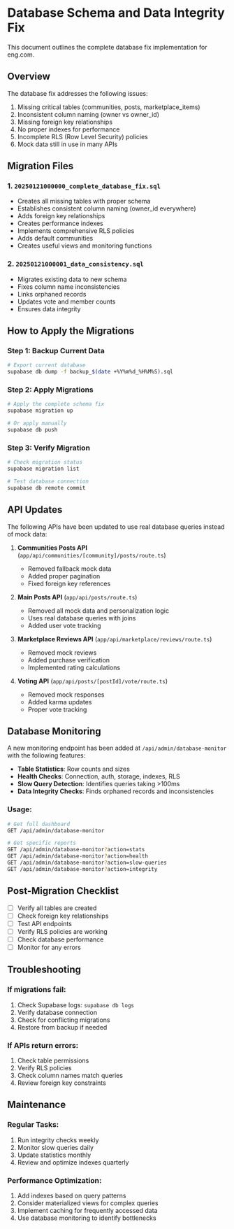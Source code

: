 # Database Schema and Data Integrity Fix

This document outlines the complete database fix implementation for eng.com.

## Overview

The database fix addresses the following issues:
1. Missing critical tables (communities, posts, marketplace_items)
2. Inconsistent column naming (owner vs owner_id)
3. Missing foreign key relationships
4. No proper indexes for performance
5. Incomplete RLS (Row Level Security) policies
6. Mock data still in use in many APIs

## Migration Files

### 1. `20250121000000_complete_database_fix.sql`
- Creates all missing tables with proper schema
- Establishes consistent column naming (owner_id everywhere)
- Adds foreign key relationships
- Creates performance indexes
- Implements comprehensive RLS policies
- Adds default communities
- Creates useful views and monitoring functions

### 2. `20250121000001_data_consistency.sql`
- Migrates existing data to new schema
- Fixes column name inconsistencies
- Links orphaned records
- Updates vote and member counts
- Ensures data integrity

## How to Apply the Migrations

### Step 1: Backup Current Data
```bash
# Export current database
supabase db dump -f backup_$(date +%Y%m%d_%H%M%S).sql
```

### Step 2: Apply Migrations
```bash
# Apply the complete schema fix
supabase migration up

# Or apply manually
supabase db push
```

### Step 3: Verify Migration
```bash
# Check migration status
supabase migration list

# Test database connection
supabase db remote commit
```

## API Updates

The following APIs have been updated to use real database queries instead of mock data:

1. **Communities Posts API** (`app/api/communities/[community]/posts/route.ts`)
   - Removed fallback mock data
   - Added proper pagination
   - Fixed foreign key references

2. **Main Posts API** (`app/api/posts/route.ts`)
   - Removed all mock data and personalization logic
   - Uses real database queries with joins
   - Added user vote tracking

3. **Marketplace Reviews API** (`app/api/marketplace/reviews/route.ts`)
   - Removed mock reviews
   - Added purchase verification
   - Implemented rating calculations

4. **Voting API** (`app/api/posts/[postId]/vote/route.ts`)
   - Removed mock responses
   - Added karma updates
   - Proper vote tracking

## Database Monitoring

A new monitoring endpoint has been added at `/api/admin/database-monitor` with the following features:

- **Table Statistics**: Row counts and sizes
- **Health Checks**: Connection, auth, storage, indexes, RLS
- **Slow Query Detection**: Identifies queries taking >100ms
- **Data Integrity Checks**: Finds orphaned records and inconsistencies

### Usage:
```bash
# Get full dashboard
GET /api/admin/database-monitor

# Get specific reports
GET /api/admin/database-monitor?action=stats
GET /api/admin/database-monitor?action=health
GET /api/admin/database-monitor?action=slow-queries
GET /api/admin/database-monitor?action=integrity
```

## Post-Migration Checklist

- [ ] Verify all tables are created
- [ ] Check foreign key relationships
- [ ] Test API endpoints
- [ ] Verify RLS policies are working
- [ ] Check database performance
- [ ] Monitor for any errors

## Troubleshooting

### If migrations fail:
1. Check Supabase logs: `supabase db logs`
2. Verify database connection
3. Check for conflicting migrations
4. Restore from backup if needed

### If APIs return errors:
1. Check table permissions
2. Verify RLS policies
3. Check column names match queries
4. Review foreign key constraints

## Maintenance

### Regular Tasks:
1. Run integrity checks weekly
2. Monitor slow queries daily
3. Update statistics monthly
4. Review and optimize indexes quarterly

### Performance Optimization:
1. Add indexes based on query patterns
2. Consider materialized views for complex queries
3. Implement caching for frequently accessed data
4. Use database monitoring to identify bottlenecks 